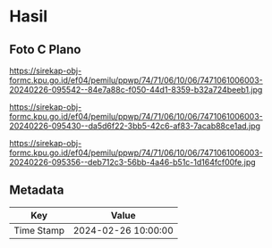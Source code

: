 # Hasil

## Foto C Plano

https://sirekap-obj-formc.kpu.go.id/ef04/pemilu/ppwp/74/71/06/10/06/7471061006003-20240226-095542--84e7a88c-f050-44d1-8359-b32a724beeb1.jpg

https://sirekap-obj-formc.kpu.go.id/ef04/pemilu/ppwp/74/71/06/10/06/7471061006003-20240226-095430--da5d6f22-3bb5-42c6-af83-7acab88ce1ad.jpg

https://sirekap-obj-formc.kpu.go.id/ef04/pemilu/ppwp/74/71/06/10/06/7471061006003-20240226-095356--deb712c3-56bb-4a46-b51c-1d164fcf00fe.jpg


## Metadata

| Key        | Value               |
| ---------- | ------------------- |
| Time Stamp | 2024-02-26 10:00:00 |



